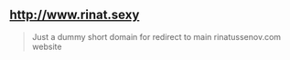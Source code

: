 ## http://www.rinat.sexy

> Just a dummy short domain for redirect to main rinatussenov.com website
